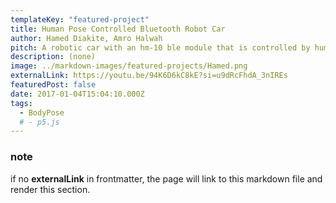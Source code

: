 ```yaml
---
templateKey: "featured-project"
title: Human Pose Controlled Bluetooth Robot Car
author: Hamed Diakite, Amro Halwah
pitch: A robotic car with an hm-10 ble module that is controlled by human poses detected in real-time using p5.js and the posenet library. A neural network is trained to recognize 5 different poses and these poses are used to control the car over Bluetooth.
description: (none)
image: ../markdown-images/featured-projects/Hamed.png
externalLink: https://youtu.be/94K6D6kC8kE?si=u9dRcFhdA_3nIREs
featuredPost: false
date: 2017-01-04T15:04:10.000Z
tags:
  - BodyPose
  # - p5.js
---
```


### note

if no **externalLink** in frontmatter, the page will link to this markdown file and render this section.
